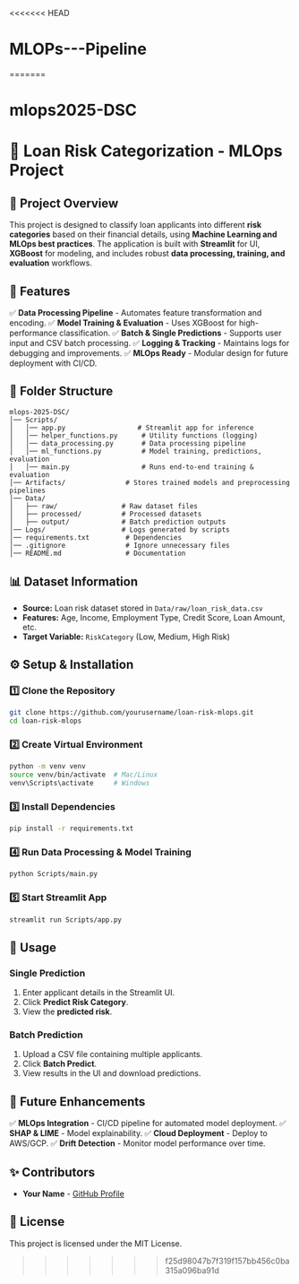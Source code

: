 <<<<<<< HEAD
# MLOPs---Pipeline
=======
# mlops2025-DSC
# 🏦 Loan Risk Categorization - MLOps Project

## 📌 Project Overview
This project is designed to classify loan applicants into different **risk categories** based on their financial details, using **Machine Learning and MLOps best practices**. The application is built with **Streamlit** for UI, **XGBoost** for modeling, and includes robust **data processing, training, and evaluation** workflows.

## 🚀 Features
✅ **Data Processing Pipeline** - Automates feature transformation and encoding.
✅ **Model Training & Evaluation** - Uses XGBoost for high-performance classification.
✅ **Batch & Single Predictions** - Supports user input and CSV batch processing.
✅ **Logging & Tracking** - Maintains logs for debugging and improvements.
✅ **MLOps Ready** - Modular design for future deployment with CI/CD.

## 📂 Folder Structure
```
mlops-2025-DSC/
│── Scripts/
│   │── app.py                  # Streamlit app for inference
│   │── helper_functions.py      # Utility functions (logging)
│   │── data_processing.py       # Data processing pipeline
│   │── ml_functions.py          # Model training, predictions, evaluation
│   │── main.py                  # Runs end-to-end training & evaluation
│── Artifacts/               # Stores trained models and preprocessing pipelines
│── Data/
│   ├── raw/                # Raw dataset files
│   ├── processed/          # Processed datasets
│   ├── output/             # Batch prediction outputs
│── Logs/                   # Logs generated by scripts
│── requirements.txt         # Dependencies
│── .gitignore               # Ignore unnecessary files
│── README.md                # Documentation
```

## 📊 Dataset Information
- **Source:** Loan risk dataset stored in `Data/raw/loan_risk_data.csv`
- **Features:** Age, Income, Employment Type, Credit Score, Loan Amount, etc.
- **Target Variable:** `RiskCategory` (Low, Medium, High Risk)

## ⚙️ Setup & Installation
### 1️⃣ Clone the Repository
```sh
git clone https://github.com/yourusername/loan-risk-mlops.git
cd loan-risk-mlops
```

### 2️⃣ Create Virtual Environment
```sh
python -m venv venv
source venv/bin/activate  # Mac/Linux
venv\Scripts\activate     # Windows
```

### 3️⃣ Install Dependencies
```sh
pip install -r requirements.txt
```

### 4️⃣ Run Data Processing & Model Training
```sh
python Scripts/main.py
```

### 5️⃣ Start Streamlit App
```sh
streamlit run Scripts/app.py
```

## 🎯 Usage
### **Single Prediction**
1. Enter applicant details in the Streamlit UI.
2. Click **Predict Risk Category**.
3. View the **predicted risk**.

### **Batch Prediction**
1. Upload a CSV file containing multiple applicants.
2. Click **Batch Predict**.
3. View results in the UI and download predictions.

## 📌 Future Enhancements
✅ **MLOps Integration** - CI/CD pipeline for automated model deployment.
✅ **SHAP & LIME** - Model explainability.
✅ **Cloud Deployment** - Deploy to AWS/GCP.
✅ **Drift Detection** - Monitor model performance over time.

## ✨ Contributors
- **Your Name** - [GitHub Profile](https://github.com/yourusername)

## 📜 License
This project is licensed under the MIT License.
>>>>>>> f25d98047b7f319f157bb456c0ba315a096ba91d
